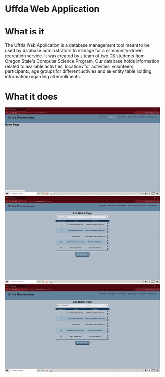 # Uffda Web Application

# What is it
The Uffda Web Application is a database management tool meant to be used by database administrators
to manage for a community-driven recreation service. It was created by a team of two CS students from
Oregon State's Computer Science Program.
Our database holds information related to available activities, locations for activities, volunteers, 
participants, age groups for different activies and an entity table holding information regarding all
enrollments.

# What it does
  
![](https://github.com/arse0039/uffda_react_app/blob/main/uffdaGif1.gif)
![](https://github.com/arse0039/uffda_react_app/blob/main/uffdaGif2.gif)
![](https://github.com/arse0039/uffda_react_app/blob/main/uffdaGif3.gif)


